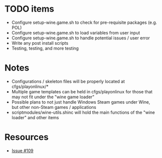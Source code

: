 # TODO items
* Configure setup-wine.game.sh to check for pre-requisite packages (e.g. POL)
* Configure setup-wine.game.sh to load variables from user input
* Configure setup-wine.game.sh to handle potential issues / user error
* Write any post install scripts
* Testing, testing, and more testing

# Notes
* Configurations / skeleton files will be properly located at cfgs/playonlinux/*
* Multiple game templates can be held in cfgs/playonlinux for those that may not fit under the "wine game loader"
* Possible plans to not just handle Windows Steam games under Wine, but other non-Steam games / applications
* scriptmodules/wine-utils.shinc will hold the main functions of the "wine loader" and other items

# Resources
* [Issue #109](https://github.com/ProfessorKaos64/SteamOS-Tools/issues/109)
